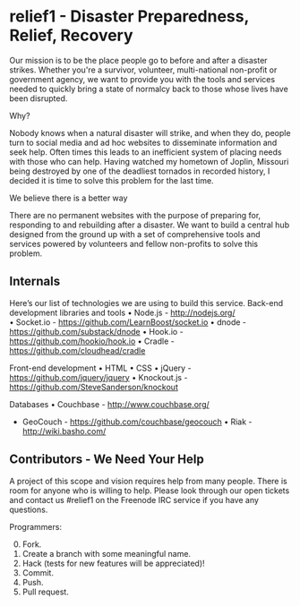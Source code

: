 # relief1 - Disaster Preparedness, Relief, Recovery
Our mission is to be the place people go to before and after a disaster strikes. Whether you're a survivor, volunteer, multi-national non-profit or government agency, we want to provide you with the tools and services needed to quickly bring a state of normalcy back to those whose lives have been disrupted.


Why?

Nobody knows when a natural disaster will strike, and when they do, people turn to social media and ad hoc websites to disseminate information and seek help. Often times this leads to an inefficient system of placing needs with those who can help. Having watched my hometown of Joplin, Missouri being destroyed by one of the deadliest tornados in recorded history, I decided it is time to solve this problem for the last time.

We believe there is a better way

There are no permanent websites with the purpose of preparing for, responding to and rebuilding after a disaster. We want to build a central hub designed from the ground up with a set of comprehensive tools and services powered by volunteers and fellow non-profits to solve this problem.

## Internals
Here’s our list of technologies we are using to build this service.
Back-end development libraries and tools
• Node.js - http://nodejs.org/
</br>• Socket.io - https://github.com/LearnBoost/socket.io
•	dnode - https://github.com/substack/dnode
•	Hook.io - https://github.com/hookio/hook.io
•	Cradle - https://github.com/cloudhead/cradle

Front-end development
•	HTML
•	CSS 
•	jQuery - https://github.com/jquery/jquery
•	Knockout.js  - https://github.com/SteveSanderson/knockout

Databases
•	Couchbase - http://www.couchbase.org/
* GeoCouch - https://github.com/couchbase/geocouch
•	Riak - http://wiki.basho.com/

## Contributors - We Need Your Help

A project of this scope and vision requires help from many people. There is room for anyone who is willing to help.  Please look through our open tickets and contact us #relief1 on the Freenode IRC service if you have any questions. 

Programmers:

0. Fork.
1. Create a branch with some meaningful name.
2. Hack (tests for new features will be appreciated)!
3. Commit.
4. Push.
5. Pull request.
